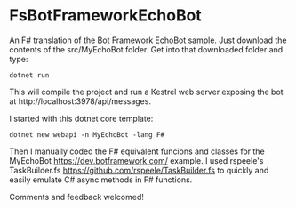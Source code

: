 # FsBotFrameworkEchoBot
An F# translation of the Bot Framework EchoBot sample. Just download the contents of the src/MyEchoBot folder. Get into that downloaded folder and type:

    dotnet run

This will compile the project and run a Kestrel web server exposing the bot at http://localhost:3978/api/messages.

I started with this dotnet core template:

    dotnet new webapi -n MyEchoBot -lang F#

Then I manually coded the F# equivalent funcions and classes for the MyEchoBot https://dev.botframework.com/ example. I used rspeele's TaskBuilder.fs https://github.com/rspeele/TaskBuilder.fs to quickly and easily emulate C# async methods in F# functions.

Comments and feedback welcomed!
